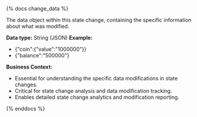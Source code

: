 {% docs change_data %}

The data object within this state change, containing the specific information about what was modified.

**Data type:** String (JSON)
**Example:**
- {"coin":{"value":"1000000"}}
- {"balance":"500000"}

**Business Context:**
- Essential for understanding the specific data modifications in state changes.
- Critical for state change analysis and data modification tracking.
- Enables detailed state change analytics and modification reporting.

{% enddocs %}